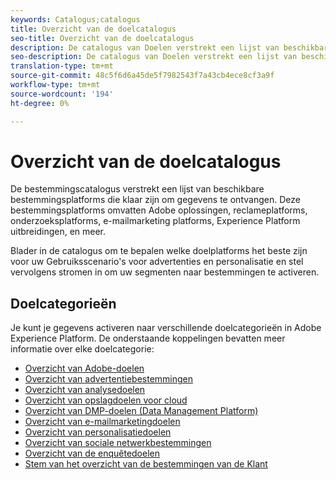 ```yaml
---
keywords: Catalogus;catalogus
title: Overzicht van de doelcatalogus
seo-title: Overzicht van de doelcatalogus
description: De catalogus van Doelen verstrekt een lijst van beschikbare bestemmingen die klaar zijn om gegevens te ontvangen. Deze bestemmingen omvatten Adobe oplossingen, reclameplatforms, onderzoeksplatforms, e-mailmarketing platforms, en meer.
seo-description: De catalogus van Doelen verstrekt een lijst van beschikbare bestemmingen die klaar zijn om gegevens te ontvangen. Deze bestemmingen omvatten Adobe oplossingen, reclameplatforms, onderzoeksplatforms, e-mailmarketing platforms, en meer.
translation-type: tm+mt
source-git-commit: 48c5f6d6a45de5f7982543f7a43cb4ece8cf3a9f
workflow-type: tm+mt
source-wordcount: '194'
ht-degree: 0%

---
```



# Overzicht van de doelcatalogus

De bestemmingscatalogus verstrekt een lijst van beschikbare bestemmingsplatforms die klaar zijn om gegevens te ontvangen. Deze bestemmingsplatforms omvatten Adobe oplossingen, reclameplatforms, onderzoeksplatforms, e-mailmarketing platforms, Experience Platform uitbreidingen, en meer.

Blader in de catalogus om te bepalen welke doelplatforms het beste zijn voor uw Gebruiksscenario&#39;s voor advertenties en personalisatie en stel vervolgens stromen in om uw segmenten naar bestemmingen te activeren.

## Doelcategorieën

Je kunt je gegevens activeren naar verschillende doelcategorieën in Adobe Experience Platform. De onderstaande koppelingen bevatten meer informatie over elke doelcategorie:

- [Overzicht van Adobe-doelen](./adobe/overview.md)
- [Overzicht van advertentiebestemmingen](./advertising/overview.md)
- [Overzicht van analysedoelen](./analytics/overview.md)
- [Overzicht van opslagdoelen voor cloud](./cloud-storage/overview.md)
- [Overzicht van DMP-doelen (Data Management Platform)](./data-management/overview.md)
- [Overzicht van e-mailmarketingdoelen](./email-marketing/overview.md)
- [Overzicht van personalisatiedoelen](./personalization/overview.md)
- [Overzicht van sociale netwerkbestemmingen](./social/overview.md)
- [Overzicht van de enquêtedoelen](./survey/overview.md)
- [Stem van het overzicht van de bestemmingen van de Klant](./voice/overview.md)
